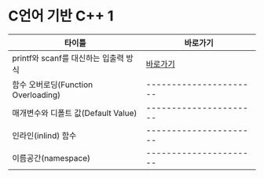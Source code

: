 # C언어 기반 C++ 1


|타이틀                                |바로가기             |
|--------------------------------------|----------------------|
|printf와 scanf를 대신하는  입출력 방식|[바로가기](DOCUMENT/01/01-1/입출력.md)|
|함수 오버로딩(Function Overloading)   |----------------------|
|매개변수와 디폴트 값(Default Value)   |----------------------|
|인라인(inlind) 함수                   |----------------------|
|이름공간(namespace)                   |----------------------|
